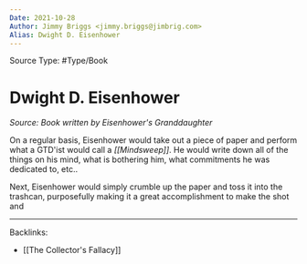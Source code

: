 ```yaml
---
Date: 2021-10-28
Author: Jimmy Briggs <jimmy.briggs@jimbrig.com>
Alias: Dwight D. Eisenhower
---
```


Source Type: #Type/Book

# Dwight D. Eisenhower

*Source: Book written by Eisenhower's Granddaughter*

On a regular basis, Eisenhower would take out a piece of paper and perform what a GTD'ist would call a *[[Mindsweep]]*. He would write down all of the things on his mind, what is bothering him, what commitments he was dedicated to, etc.. 

Next, Eisenhower would simply crumble up the paper and toss it into the trashcan, purposefully making it a great accomplishment to make the shot and


***

Backlinks:
-	[[The Collector's Fallacy]]